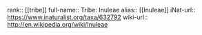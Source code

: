 

rank:: [[tribe]]
full-name:: Tribe: Inuleae
alias:: [[Inuleae]]
iNat-url:: https://www.inaturalist.org/taxa/632792
wiki-url:: http://en.wikipedia.org/wiki/Inuleae